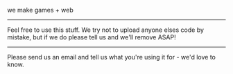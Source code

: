we make games + web


---


Feel free to use this stuff. We try not to upload anyone elses code by mistake, but if we do please tell us and we'll remove ASAP!


---


Please send us an email and tell us what you're using it for - we'd love to know.